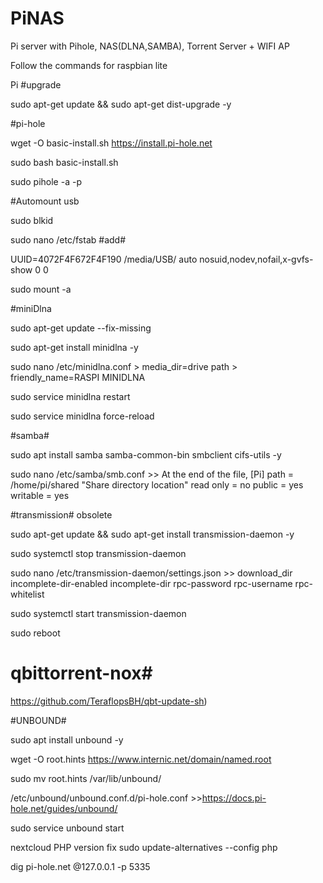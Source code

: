 # PiNAS
Pi server with Pihole, NAS(DLNA,SAMBA), Torrent Server + WIFI AP


Follow the commands for raspbian lite

Pi
#upgrade

sudo apt-get update && sudo apt-get dist-upgrade -y

#pi-hole

wget -O basic-install.sh https://install.pi-hole.net

sudo bash basic-install.sh

sudo pihole -a -p

#Automount usb

sudo blkid

sudo nano /etc/fstab
#add#

UUID=4072F4F672F4F190  /media/USB/  auto nosuid,nodev,nofail,x-gvfs-show 0 0

sudo mount -a

#miniDlna

sudo apt-get update --fix-missing

sudo apt-get install minidlna -y

sudo nano /etc/minidlna.conf                              > media_dir=drive path
							  > friendly_name=RASPI MINIDLNA
							  
sudo service minidlna restart

sudo service minidlna force-reload

#samba#

sudo apt install samba samba-common-bin smbclient cifs-utils -y

sudo nano /etc/samba/smb.conf >> At the end of the file,
									[Pi]
										path = /home/pi/shared  "Share directory location" 
										read only = no
										public = yes
										writable = yes
										
								
#transmission# obsolete

sudo apt-get update && sudo apt-get install transmission-daemon -y

sudo systemctl stop transmission-daemon

sudo nano /etc/transmission-daemon/settings.json >> 
                                                    download_dir
                                                    incomplete-dir-enabled
                                                    incomplete-dir
                                                    rpc-password
                                                    rpc-username
                                                    rpc-whitelist
                                                    
                                                    
                                                    
sudo systemctl start transmission-daemon

sudo reboot
# qbittorrent-nox#


https://github.com/TeraflopsBH/qbt-update-sh)


#UNBOUND# 

sudo apt install unbound -y

wget -O root.hints https://www.internic.net/domain/named.root

sudo mv root.hints /var/lib/unbound/
  
/etc/unbound/unbound.conf.d/pi-hole.conf      >>https://docs.pi-hole.net/guides/unbound/


sudo service unbound start

nextcloud PHP version fix
sudo update-alternatives --config php

dig pi-hole.net @127.0.0.1 -p 5335



